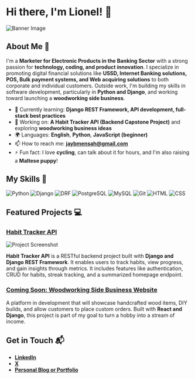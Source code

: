 # Hi there, I'm Lionel! 👋

![Banner Image](your_banner_image_url_here)

## About Me 🚀

I'm a **Marketer for Electronic Products in the Banking Sector** with a strong passion for **technology, coding, and product innovation**. I specialize in promoting digital financial solutions like **USSD, Internet Banking solutions, POS, Bulk payment systems, and Web acquiring solutions** to both corporate and individual customers. Outside work, I'm building my skills in software development, particularly in **Python and Django**, and working toward launching a **woodworking side business**.

- 🌱 Currently learning: **Django REST Framework, API development, full-stack best practices**
- 🔭 Working on: **A Habit Tracker API (Backend Capstone Project)** and exploring **woodworking business ideas**
- 🌍 Languages: **English**, **Python**, **JavaScript (beginner)**
- 📫 How to reach me: **jaybmensah@gmail.com**
- ⚡ Fun fact: I love **cycling**, can talk about it for hours, and I'm also raising a **Maltese puppy**!

## My Skills 🧠

![Python](https://img.shields.io/badge/-Python-3776AB?style=flat-square&logo=python&logoColor=white)
![Django](https://img.shields.io/badge/-Django-092E20?style=flat-square&logo=django&logoColor=white)
![DRF](https://img.shields.io/badge/-Django%20REST%20Framework-ff1709?style=flat-square&logo=django&logoColor=white)
![PostgreSQL](https://img.shields.io/badge/-PostgreSQL-336791?style=flat-square&logo=postgresql&logoColor=white)
![MySQL](https://img.shields.io/badge/-MySQL-4479A1?style=flat-square&logo=mysql&logoColor=white)
![Git](https://img.shields.io/badge/-Git-F05032?style=flat-square&logo=git&logoColor=white)
![HTML](https://img.shields.io/badge/-HTML-E34F26?style=flat-square&logo=html5&logoColor=white)
![CSS](https://img.shields.io/badge/-CSS-1572B6?style=flat-square&logo=css3&logoColor=white)

## Featured Projects 💻

### [Habit Tracker API](project_link_here)

![Project Screenshot](project_screenshot_url_here)

**Habit Tracker API** is a RESTful backend project built with **Django and Django REST Framework**. It enables users to track habits, view progress, and gain insights through metrics. It includes features like authentication, CRUD for habits, streak tracking, and a summarized homepage endpoint.

### [Coming Soon: Woodworking Side Business Website](#)

A platform in development that will showcase handcrafted wood items, DIY builds, and allow customers to place custom orders. Built with **React and Django**, this project is part of my goal to turn a hobby into a stream of income.

## Get in Touch 📬

- **[LinkedIn](https://www.linkedin.com/in/jaybmensah-doinghardthings/)**
- **[X](x.com/jayb_mensah)**
- **[Personal Blog or Portfolio](your_site_link_if_any)**
